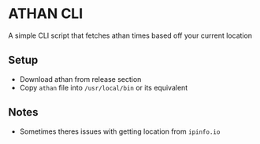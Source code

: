 # ATHAN CLI
A simple CLI script that fetches athan times based off your current location

## Setup
- Download athan from release section
- Copy `athan` file into `/usr/local/bin` or its equivalent 

## Notes
- Sometimes theres issues with getting location from `ipinfo.io` 